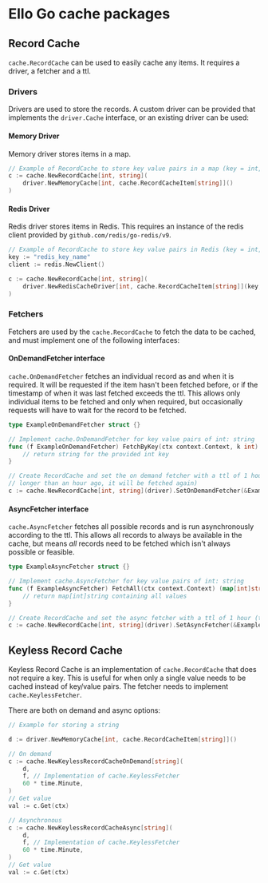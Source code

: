 # Ello Go cache packages

## Record Cache

`cache.RecordCache` can be used to easily cache any items. It requires a driver, a fetcher and a ttl.

### Drivers

Drivers are used to store the records. A custom driver can be provided that implements the `driver.Cache` interface, or 
an existing driver can be used:

#### Memory Driver

Memory driver stores items in a map.

```go
// Example of RecordCache to store key value pairs in a map (key = int, val = string)
c := cache.NewRecordCache[int, string](
    driver.NewMemoryCache[int, cache.RecordCacheItem[string]]()
)
```

#### Redis Driver

Redis driver stores items in Redis. This requires an instance of the redis client provided by 
`github.com/redis/go-redis/v9`.

```go
// Example of RecordCache to store key value pairs in Redis (key = int, val = string)
key := "redis_key_name"
client := redis.NewClient()

c := cache.NewRecordCache[int, string](
    driver.NewRedisCacheDriver[int, cache.RecordCacheItem[string]](key, client)
)
```

### Fetchers

Fetchers are used by the `cache.RecordCache` to fetch the data to be cached, and must implement one of the following 
interfaces: 

#### OnDemandFetcher interface

`cache.OnDemandFetcher` fetches an individual record as and when it is required. It will be requested if the item hasn't 
been fetched before, or if the timestamp of when it was last fetched exceeds the ttl. This allows only individual items 
to be fetched and only when required, but occasionally requests will have to wait for the record to be fetched.

```go
type ExampleOnDemandFetcher struct {}

// Implement cache.OnDemandFetcher for key value pairs of int: string
func (f ExampleOnDemandFetcher) FetchByKey(ctx context.Context, k int) (string, error) {
	// return string for the provided int key
}

// Create RecordCache and set the on demand fetcher with a ttl of 1 hour (if the requested item was previous cached 
// longer than an hour ago, it will be fetched again)
c := cache.NewRecordCache[int, string](driver).SetOnDemandFetcher(&ExampleOnDemandFetcher{}, 60 * time.Minute)
```

#### AsyncFetcher interface

`cache.AsyncFetcher` fetches all possible records and is run asynchronously according to the ttl. This allows all 
records to always be available in the cache, but means _all_ records need to be fetched which isn't always possible or 
feasible.

```go
type ExampleAsyncFetcher struct {}

// Implement cache.AsyncFetcher for key value pairs of int: string
func (f ExampleAsyncFetcher) FetchAll(ctx context.Context) (map[int]string, error) {
	// return map[int]string containing all values
}

// Create RecordCache and set the async fetcher with a ttl of 1 hour (the fetcher will be called every 1 hour)
c := cache.NewRecordCache[int, string](driver).SetAsyncFetcher(&ExampleAsyncFetcher{}, 60 * time.Minute)
```

## Keyless Record Cache

Keyless Record Cache is an implementation of `cache.RecordCache` that does not require a key. This is useful for when 
only a single value needs to be cached instead of key/value pairs. The fetcher needs to implement 
`cache.KeylessFetcher`.

There are both on demand and async options:

```go
// Example for storing a string

d := driver.NewMemoryCache[int, cache.RecordCacheItem[string]]()

// On demand
c := cache.NewKeylessRecordCacheOnDemand[string](
    d,
    f, // Implementation of cache.KeylessFetcher
    60 * time.Minute,
)
// Get value
val := c.Get(ctx)

// Asynchronous
c := cache.NewKeylessRecordCacheAsync[string](
    d,
    f, // Implementation of cache.KeylessFetcher
    60 * time.Minute,
)
// Get value
val := c.Get(ctx)
```